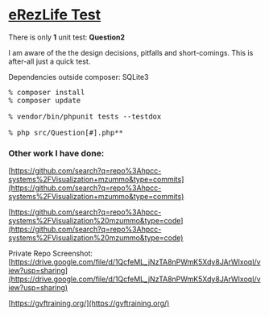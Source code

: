 
# [eRezLife Test](https://github.com/mlzummo/erezlife-demo#erezlife-test)

There is only  **1**  unit test:  **Question2**

I am aware of the the design decisions, pitfalls and short-comings. This is after-all just a quick test.

Dependencies outside composer: SQLite3
<pre>
% composer install
% composer update

% vendor/bin/phpunit tests --testdox

% php src/Question[#].php**
</pre>
### Other work I have done:

[https://github.com/search?q=repo%3Ahpcc-systems%2FVisualization+mzummo&type=commits](https://github.com/search?q=repo%3Ahpcc-systems%2FVisualization+mzummo&type=commits)

[https://github.com/search?q=repo%3Ahpcc-systems%2FVisualization%20mzummo&type=code](https://github.com/search?q=repo%3Ahpcc-systems%2FVisualization%20mzummo&type=code)

Private Repo Screenshot:  
[https://drive.google.com/file/d/1QcfeML_jNzTA8nPWmK5Xdy8JArWIxoqI/view?usp=sharing](https://drive.google.com/file/d/1QcfeML_jNzTA8nPWmK5Xdy8JArWIxoqI/view?usp=sharing)

[https://gvftraining.org/](https://gvftraining.org/)
